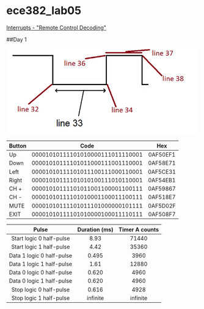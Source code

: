 ece382_lab05
============

[Interrupts - "Remote Control Decoding"](http://ece382.com/labs/lab5/index.html)

##Day 1

![alt text](https://raw.githubusercontent.com/byarbrough/ece382_lab05/master/irWave.gif "IR Waveform")

| Button |               Code               |    Hex   |
|--------|:--------------------------------:|:--------:|
| Up     | 00001010111101010000111011110001 | 0AF50EF1 |
| Down   | 00001010111101011000111001110001 | 0AF58E71 |
| Left   | 00001010111101011100111000110001 | 0AF5CE31 |
| Right  | 00001010111101010100111010110001 | 0AF54EB1 |
| CH +   | 00001010111101011001100001100111 | 0AF59867 |
| CH -   | 00001010111101010001100011100111 | 0AF518E7 |
| MUTE   | 00001010111101011101000000101111 | 0AF5D02F |
| EXIT   | 00001010111101010000100011110111 | 0AF508F7 |


|            Pulse            | Duration (ms) | Timer A counts |
|:---------------------------:|:-------------:|:--------------:|
| Start   logic 0 half-pulse  |      8.93     |      71440     |
| Start   logic 1 half-pulse  |      4.42     |      35360     |
| Data 1   logic 0 half-pulse |     0.495     |      3960      |
| Data 1   logic 1 half-pulse |      1.61     |      12880     |
| Data 0   logic 0 half-pulse |     0.620     |      4960      |
| Data 0   logic 1 half-pulse |     0.620     |      4960      |
| Stop   logic 0 half-pulse   |     0.616     |      4928      |
| Stop logic 1 half-pulse     |    infinite   |    infinite    |
